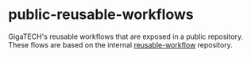 # public-reusable-workflows

GigaTECH's reusable workflows that are exposed in a public repository. These flows are based on the internal [reusable-workflow](https://github.com/GigaTech-net/reusable-workflows) repository.

